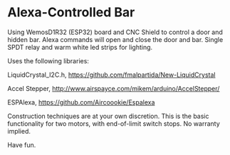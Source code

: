 # Alexa-Controlled Bar
Using WemosD1R32 (ESP32) board and CNC Shield to control a door and hidden bar. Alexa commands 
will open and close the door and bar.
Single SPDT relay and warm white led strips for lighting.


Uses the following libraries:

LiquidCrystal_I2C.h, https://github.com/fmalpartida/New-LiquidCrystal

Accel Stepper, http://www.airspayce.com/mikem/arduino/AccelStepper/

ESPAlexa, https://github.com/Aircoookie/Espalexa


Construction techniques are at your own discretion.   This is the basic functionality
for two motors, with end-of-limit switch stops.
No warranty implied.

Have fun.
